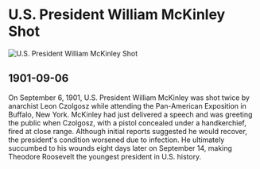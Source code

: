# U.S. President William McKinley Shot

![U.S. President William McKinley Shot](https://res.cloudinary.com/aenetworks/image/upload/c_fill,ar_2,w_3840,h_1920,g_auto/dpr_auto/f_auto/q_auto:eco/v1/gettyimages-56215086-2?_a=BAVAZGDX0)

## 1901-09-06

On September 6, 1901, U.S. President William McKinley was shot twice by anarchist Leon Czolgosz while attending the Pan-American Exposition in Buffalo, New York. McKinley had just delivered a speech and was greeting the public when Czolgosz, with a pistol concealed under a handkerchief, fired at close range. Although initial reports suggested he would recover, the president's condition worsened due to infection. He ultimately succumbed to his wounds eight days later on September 14, making Theodore Roosevelt the youngest president in U.S. history.